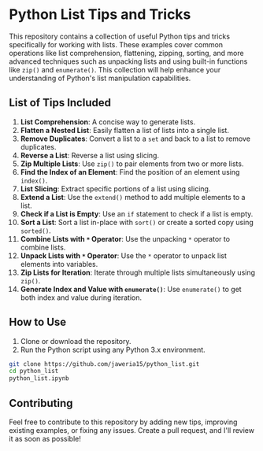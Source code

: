 # Python List Tips and Tricks

This repository contains a collection of useful Python tips and tricks specifically for working with lists. These examples cover common operations like list comprehension, flattening, zipping, sorting, and more advanced techniques such as unpacking lists and using built-in functions like `zip()` and `enumerate()`. This collection will help enhance your understanding of Python's list manipulation capabilities.

## List of Tips Included

1. **List Comprehension**: A concise way to generate lists.
2. **Flatten a Nested List**: Easily flatten a list of lists into a single list.
3. **Remove Duplicates**: Convert a list to a `set` and back to a list to remove duplicates.
4. **Reverse a List**: Reverse a list using slicing.
5. **Zip Multiple Lists**: Use `zip()` to pair elements from two or more lists.
6. **Find the Index of an Element**: Find the position of an element using `index()`.
7. **List Slicing**: Extract specific portions of a list using slicing.
8. **Extend a List**: Use the `extend()` method to add multiple elements to a list.
9. **Check if a List is Empty**: Use an `if` statement to check if a list is empty.
10. **Sort a List**: Sort a list in-place with `sort()` or create a sorted copy using `sorted()`.
11. **Combine Lists with `*` Operator**: Use the unpacking `*` operator to combine lists.
12. **Unpack Lists with `*` Operator**: Use the `*` operator to unpack list elements into variables.
13. **Zip Lists for Iteration**: Iterate through multiple lists simultaneously using `zip()`.
14. **Generate Index and Value with `enumerate()`**: Use `enumerate()` to get both index and value during iteration.

## How to Use

1. Clone or download the repository.
2. Run the Python script using any Python 3.x environment.

```bash
git clone https://github.com/jaweria15/python_list.git
cd python_list
python_list.ipynb
```

## Contributing

Feel free to contribute to this repository by adding new tips, improving existing examples, or fixing any issues. Create a pull request, and I'll review it as soon as possible!

